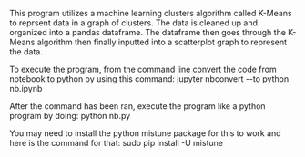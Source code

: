 This program utilizes a machine learning clusters algorithm called K-Means to
reprsent data in a graph of clusters. The data is cleaned up and organized into
a pandas dataframe. The dataframe then goes through the K-Means algorithm then
finally inputted into a scatterplot graph to represent the data.

To execute the program, from the command line convert the code from notebook to
python by using this command:
jupyter nbconvert --to python nb.ipynb

After the command has been ran, execute the program like a python program by doing:
python nb.py

You may need to install the python mistune package for this to work and here is the
command for that:
sudo pip install -U mistune
